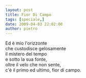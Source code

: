 ```yaml
---
layout: post
title: Fior Di Campo
tags: [speciale,]
date: 2009-04-03 22:02:00
author: pietro
---
```

Ed è mio l'orizzonte<br/>che custodisce gelosamente<br/>il mistero del tempo<br/>e sotto la sua fonte,<br/>oltre il velo che non sente,<br/>c'è il primo ed ultimo, fior di campo.
